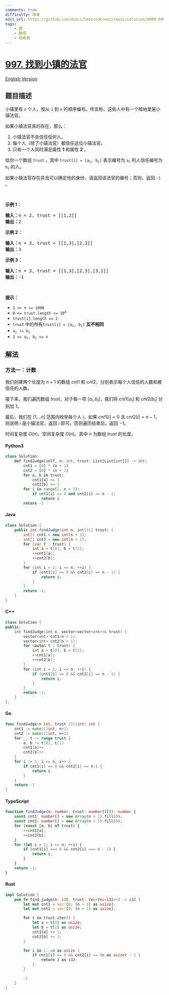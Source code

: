```yaml
---
comments: true
difficulty: 简单
edit_url: https://github.com/doocs/leetcode/edit/main/solution/0900-0999/0997.Find%20the%20Town%20Judge/README.md
tags:
    - 图
    - 数组
    - 哈希表
---
```


<!-- problem:start -->

# [997. 找到小镇的法官](https://leetcode.cn/problems/find-the-town-judge)

[English Version](/solution/0900-0999/0997.Find%20the%20Town%20Judge/README_EN.md)

## 题目描述

<!-- description:start -->

<p>小镇里有 <code>n</code> 个人，按从 <code>1</code> 到 <code>n</code> 的顺序编号。传言称，这些人中有一个暗地里是小镇法官。</p>

<p>如果小镇法官真的存在，那么：</p>

<ol>
	<li>小镇法官不会信任任何人。</li>
	<li>每个人（除了小镇法官）都信任这位小镇法官。</li>
	<li>只有一个人同时满足属性 <strong>1</strong> 和属性 <strong>2</strong> 。</li>
</ol>

<p>给你一个数组 <code>trust</code> ，其中 <code>trust[i] = [a<sub>i</sub>, b<sub>i</sub>]</code> 表示编号为 <code>a<sub>i</sub></code> 的人信任编号为 <code>b<sub>i</sub></code> 的人。</p>

<p>如果小镇法官存在并且可以确定他的身份，请返回该法官的编号；否则，返回 <code>-1</code> 。</p>

<p>&nbsp;</p>

<p><strong>示例 1：</strong></p>

<pre>
<strong>输入：</strong>n = 2, trust = [[1,2]]
<strong>输出：</strong>2
</pre>

<p><strong>示例 2：</strong></p>

<pre>
<strong>输入：</strong>n = 3, trust = [[1,3],[2,3]]
<strong>输出：</strong>3
</pre>

<p><strong>示例 3：</strong></p>

<pre>
<strong>输入：</strong>n = 3, trust = [[1,3],[2,3],[3,1]]
<strong>输出：</strong>-1
</pre>

&nbsp;

<p><strong>提示：</strong></p>

<ul>
	<li><code>1 &lt;= n &lt;= 1000</code></li>
	<li><code>0 &lt;= trust.length &lt;= 10<sup>4</sup></code></li>
	<li><code>trust[i].length == 2</code></li>
	<li><code>trust</code> 中的所有<code>trust[i] = [a<sub>i</sub>, b<sub>i</sub>]</code> <strong>互不相同</strong></li>
	<li><code>a<sub>i</sub> != b<sub>i</sub></code></li>
	<li><code>1 &lt;= a<sub>i</sub>, b<sub>i</sub> &lt;= n</code></li>
</ul>

<!-- description:end -->

## 解法

<!-- solution:start -->

### 方法一：计数

我们创建两个长度为 $n + 1$ 的数组 $cnt1$ 和 $cnt2$，分别表示每个人信任的人数和被信任的人数。

接下来，我们遍历数组 $trust$，对于每一项 $[a_i, b_i]$，我们将 $cnt1[a_i]$ 和 $cnt2[b_i]$ 分别加 $1$。

最后，我们在 $[1,..n]$ 范围内枚举每个人 $i$，如果 $cnt1[i] = 0$ 且 $cnt2[i] = n - 1$，则说明 $i$ 是小镇法官，返回 $i$ 即可。否则遍历结束后，返回 $-1$。

时间复杂度 $O(n)$，空间复杂度 $O(n)$。其中 $n$ 为数组 $trust$ 的长度。

<!-- tabs:start -->

#### Python3

```python
class Solution:
    def findJudge(self, n: int, trust: List[List[int]]) -> int:
        cnt1 = [0] * (n + 1)
        cnt2 = [0] * (n + 1)
        for a, b in trust:
            cnt1[a] += 1
            cnt2[b] += 1
        for i in range(1, n + 1):
            if cnt1[i] == 0 and cnt2[i] == n - 1:
                return i
        return -1
```

#### Java

```java
class Solution {
    public int findJudge(int n, int[][] trust) {
        int[] cnt1 = new int[n + 1];
        int[] cnt2 = new int[n + 1];
        for (var t : trust) {
            int a = t[0], b = t[1];
            ++cnt1[a];
            ++cnt2[b];
        }
        for (int i = 1; i <= n; ++i) {
            if (cnt1[i] == 0 && cnt2[i] == n - 1) {
                return i;
            }
        }
        return -1;
    }
}
```

#### C++

```cpp
class Solution {
public:
    int findJudge(int n, vector<vector<int>>& trust) {
        vector<int> cnt1(n + 1);
        vector<int> cnt2(n + 1);
        for (auto& t : trust) {
            int a = t[0], b = t[1];
            ++cnt1[a];
            ++cnt2[b];
        }
        for (int i = 1; i <= n; ++i) {
            if (cnt1[i] == 0 && cnt2[i] == n - 1) {
                return i;
            }
        }
        return -1;
    }
};
```

#### Go

```go
func findJudge(n int, trust [][]int) int {
	cnt1 := make([]int, n+1)
	cnt2 := make([]int, n+1)
	for _, t := range trust {
		a, b := t[0], t[1]
		cnt1[a]++
		cnt2[b]++
	}
	for i := 1; i <= n; i++ {
		if cnt1[i] == 0 && cnt2[i] == n-1 {
			return i
		}
	}
	return -1
}
```

#### TypeScript

```ts
function findJudge(n: number, trust: number[][]): number {
    const cnt1: number[] = new Array(n + 1).fill(0);
    const cnt2: number[] = new Array(n + 1).fill(0);
    for (const [a, b] of trust) {
        ++cnt1[a];
        ++cnt2[b];
    }
    for (let i = 1; i <= n; ++i) {
        if (cnt1[i] === 0 && cnt2[i] === n - 1) {
            return i;
        }
    }
    return -1;
}
```

#### Rust

```rust
impl Solution {
    pub fn find_judge(n: i32, trust: Vec<Vec<i32>>) -> i32 {
        let mut cnt1 = vec![0; (n + 1) as usize];
        let mut cnt2 = vec![0; (n + 1) as usize];

        for t in trust.iter() {
            let a = t[0] as usize;
            let b = t[1] as usize;
            cnt1[a] += 1;
            cnt2[b] += 1;
        }

        for i in 1..=n as usize {
            if cnt1[i] == 0 && cnt2[i] == (n as usize) - 1 {
                return i as i32;
            }
        }

        -1
    }
}
```

<!-- tabs:end -->

<!-- solution:end -->

<!-- problem:end -->
